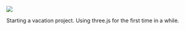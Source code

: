 ![](https://db-feed.s3.amazonaws.com/legacy/gif-2020-08-27_12-08-16-1598544652.gif)

Starting a vacation project. Using three.js for the first time in a while.
